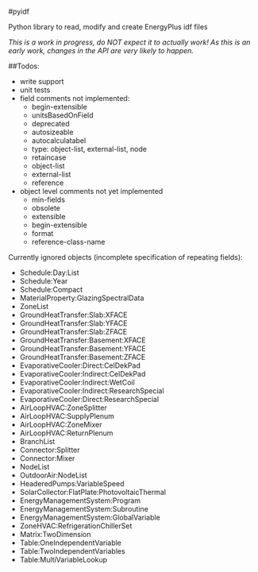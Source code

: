 #pyidf

Python library to read, modify and create EnergyPlus idf files


*This is a work in progress, do NOT expect it to actually work! As this is an early work, changes in the API are very likely to happen.*

##Todos:


* write support
* unit tests
* field comments not implemented:
  * begin-extensible
  * unitsBasedOnField
  * deprecated
  * autosizeable
  * autocalculatabel
  * type: object-list, external-list, node
  * retaincase
  * object-list
  * external-list
  * reference
* object level comments not yet implemented
  * min-fields
  * obsolete
  * extensible
  * begin-extensible
  * format
  * reference-class-name

Currently ignored objects (incomplete specification of repeating fields):
* Schedule:Day:List
* Schedule:Year
* Schedule:Compact
* MaterialProperty:GlazingSpectralData
* ZoneList
* GroundHeatTransfer:Slab:XFACE
* GroundHeatTransfer:Slab:YFACE
* GroundHeatTransfer:Slab:ZFACE
* GroundHeatTransfer:Basement:XFACE
* GroundHeatTransfer:Basement:YFACE
* GroundHeatTransfer:Basement:ZFACE
* EvaporativeCooler:Direct:CelDekPad
* EvaporativeCooler:Indirect:CelDekPad
* EvaporativeCooler:Indirect:WetCoil
* EvaporativeCooler:Indirect:ResearchSpecial
* EvaporativeCooler:Direct:ResearchSpecial
* AirLoopHVAC:ZoneSplitter
* AirLoopHVAC:SupplyPlenum
* AirLoopHVAC:ZoneMixer
* AirLoopHVAC:ReturnPlenum
* BranchList
* Connector:Splitter
* Connector:Mixer
* NodeList
* OutdoorAir:NodeList
* HeaderedPumps:VariableSpeed
* SolarCollector:FlatPlate:PhotovoltaicThermal
* EnergyManagementSystem:Program
* EnergyManagementSystem:Subroutine
* EnergyManagementSystem:GlobalVariable
* ZoneHVAC:RefrigerationChillerSet
* Matrix:TwoDimension
* Table:OneIndependentVariable
* Table:TwoIndependentVariables
* Table:MultiVariableLookup